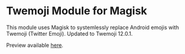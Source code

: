 # Twemoji Module for Magisk

This module uses Magisk to systemlessly replace Android emojis with Twemoji (Twitter Emoji). Updated to Twemoji 12.0.1.

Preview available [here](https://emojipedia.org/twitter/twemoji-2.7/).